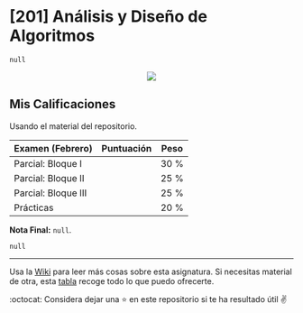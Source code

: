 # [201] Análisis y Diseño de Algoritmos

`null`


<p align="center">
  <a href="#">
      <img src="https://api.visitorbadge.io/api/visitors?user=15Galan&repo=asignatura-201&label=Visitas&countColor=%2385e3ff&style=flat-square" />
   </a>
</p>



## Mis Calificaciones

Usando el material del repositorio.    

| Examen (Febrero)     | Puntuación | Peso |
| -------------------- | ---------- | ---- |
| Parcial: Bloque I    |            | 30 % |
| Parcial: Bloque II   |            | 25 % |
| Parcial: Bloque III  |            | 25 % |
| Prácticas            |            | 20 % |

**Nota Final:** `null`.

`null`


---


Usa la [Wiki](https://github.com/15Galan/asignatura-201/wiki) para leer más cosas sobre esta asignatura.
Si necesitas material de otra, esta [tabla](https://github.com/15Galan#mis-asignaturas) recoge todo lo que puedo ofrecerte.  

:octocat: Considera dejar una ⭐ en este repositorio si te ha resultado útil ✌️
